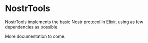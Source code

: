 # NostrTools

NostrTools implements the basic Nostr protocol in Elixir, using as few dependencies as possible.

More documentation to come.